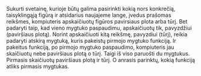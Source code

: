 Sukurti svetainę, kurioje būtų galima pasirinkti kokią nors konkrečią, taisyklingąją figūrą ir atsidarius naujajeme lange, įvedus prašomas reikšmes, kompiuteris apskaičiuotų figūros pavirsiaus plota arba tūrį. 
Bet padaryti taip, kad vieno mygtuko paspaudimu, apskaičiuotų tik, pavyzdžiui (paviršiaus plotą). Norint apskaičiuoti kitą reikšmę, pavyzdiui (tūrį), reikia padaryti atskirą mygtuką, kuris pakeistų pirmojo mygtuko funkciją. Ir pakeitus funkciją, po pirmojo mygtuko paspaudimo, kompiuteris jau skaičiuotų nebe paviršiaus plotą o tūrį. 
Taigi iš viso paruošti du mygtukus. Pirmasis skaičiuotų paviršiaus plotą ir tūrį. O anrasis parinktų, kokią funkciją atliks pirmasis mygtukas. 